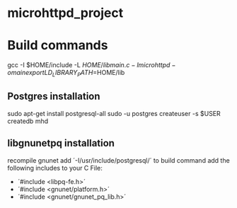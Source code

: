 # microhttpd_project

# Build commands
gcc -I $HOME/include -L $HOME/lib main.c -l microhttpd -o main
export LD_LIBRARY_PATH=$HOME/lib

## Postgres installation
sudo apt-get install postgresql-all
sudo -u postgres createuser -s $USER
createdb mhd

## libgnunetpq installation
recompile gnunet
add ´-I/usr/include/postgresql/´ to build command
add the following includes to your C File: 
* ´#include <libpq-fe.h>´
* ´#include <gnunet/platform.h>´
* ´#include <gnunet/gnunet_pq_lib.h>´



